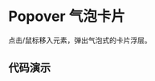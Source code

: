# Popover 气泡卡片

点击/鼠标移入元素，弹出气泡式的卡片浮层。


## 代码演示

<code src="../../packages/wonder-ui/src/Popover/demo/demo1.tsx"></code>
